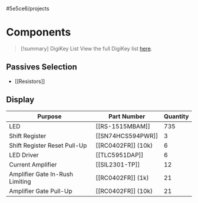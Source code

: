 #5e5ce6/projects 

# Components

> [!summary] DigiKey List
> View the full DigiKey list [here](https://www.digikey.co.nz/en/mylists/list/MLSM9W9TUP).

## Passives Selection

- [[Resistors]]

## Display

| Purpose                         | Part Number        | Quantity |
| ------------------------------- | ------------------ | -------- |
| LED                             | [[RS-1515MBAM]]    | 735      |
| Shift Register                  | [[SN74HCS594PWR]]  | 3        |
| Shift Register Reset Pull-Up    | [[RC0402FR]] (10k) | 6        | 
| LED Driver                      | [[TLC5951DAP]]     | 6        |
| Current Amplifier               | [[SIL2301-TP]]     | 12       |
| Amplifier Gate In-Rush Limiting | [[RC0402FR]] (1k)  | 21       |
| Amplifier Gate Pull-Up          | [[RC0402FR]] (10k) | 21       |
